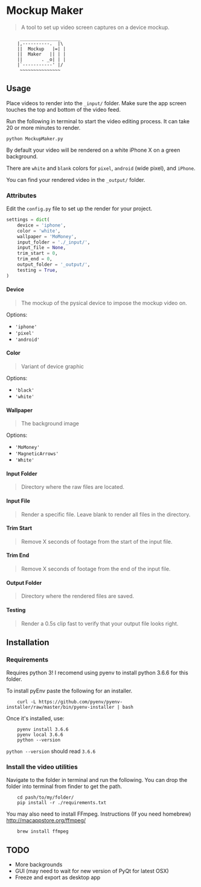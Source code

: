 # Mockup Maker

> A tool to set up video screen captures on a device mockup.

```
     _______________
    |,----------.  |\
    ||  Mockup   |=| |
    ||  Maker   || | |
    ||       . _o| | |
    |`-----------' |/
     ~~~~~~~~~~~~~~~

```

## Usage

Place videos to render into the `_input/` folder. Make sure the app screen touches the top and bottom of the video feed.

Run the following in terminal to start the video editing process. It can take 20 or more minutes to render.

```
python MockupMaker.py
```

By default your video will be rendered on a white iPhone X on a green background.

There are `white` and `blank` colors for `pixel`, `android` (wide pixel), and `iPhone`.

You can find your rendered video in the `_output/` folder.

### Attributes

Edit the `config.py` file to set up the render for your project.

```python
settings = dict(
    device = 'iphone',
    color = 'white',
    wallpaper = 'MoMoney',
    input_folder = './_input/',
    input_file = None,
    trim_start = 0,
    trim_end = 0,
    output_folder = '_output/',
    testing = True,
)
```

#### Device

> The mockup of the pysical device to impose the mockup video on.

Options:

* `'iphone'`
* `'pixel'`
* `'android'`

#### Color

> Variant of device graphic

Options:

* `'black'`
* `'white'`

#### Wallpaper

> The background image

Options:

* `'MoMoney'`
* `'MagneticArrows'`
* `'White'`

#### Input Folder

> Directory where the raw files are located.

#### Input File

> Render a specific file. Leave blank to render all files in the directory.

#### Trim Start

> Remove X seconds of footage from the start of the input file.

#### Trim End

> Remove X seconds of footage from the end of the input file.

#### Output Folder

> Directory where the rendered files are saved.

#### Testing

> Render a 0.5s clip fast to verify that your output file looks right.


## Installation

### Requirements

Requires python 3! I recomend using pyenv to install python 3.6.6 for this folder.

To install pyEnv paste the following for an installer.

```
    curl -L https://github.com/pyenv/pyenv-installer/raw/master/bin/pyenv-installer | bash
```

Once it's installed, use:

```
    pyenv install 3.6.6
    pyenv local 3.6.6
    python --version
```

`python --version` should read `3.6.6`

### Install the video utilities

Navigate to the folder in terminal and run the following. You can drop the folder into terminal from finder to get the path.

```
    cd pash/to/my/folder/
    pip install -r ./requirements.txt
```

You may also need to install FFmpeg. Instructions (If you need homebrew) http://macappstore.org/ffmpeg/

```
    brew install ffmpeg
```

## TODO

* More backgrounds
* GUI (may need to wait for new version of PyQt for latest OSX)
* Freeze and export as desktop app

